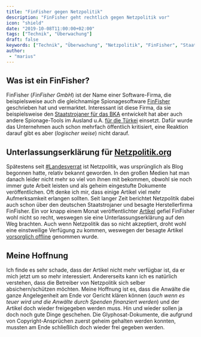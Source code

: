 ```yaml
---
title: "FinFisher gegen Netzpolitik"
description: "FinFisher geht rechtlich gegen Netzpolitik vor"
icon: "shield"
date: "2019-10-08T11:00:00+02:00"
tags: ["Technik", "Überwachung"]
draft: false
keywords: ["Technik", "Überwachung", "Netzpolitik", "FinFisher", "Staatstrojaner"]
author:
 - "marius"
---
```


Was ist ein FinFisher?
----------------------
FinFisher (_FinFisher GmbH_) ist der Name einer Software-Firma, die beispielsweise auch die gleichnamige Spionagesoftware [FinFisher](https://de.wikipedia.org/wiki/FinFisher) geschrieben hat und vermarktet. Interessant ist diese Firma, da sie beispielsweise den [Staatstrojaner für das BKA](https://netzpolitik.org/2018/geheime-dokumente-das-bundeskriminalamt-kann-jetzt-drei-staatstrojaner-einsetzen/) entwickelt hat aber auch andere Spionage-Tools im Ausland u.A. [für die Türkei](https://www.tagesschau.de/ausland/spaehsoftware-tuerkei-101.html) einsetzt. Dafür wurde das Unternehmen auch schon mehrfach öffentlich kritisiert, eine Reaktion darauf gibt es aber (_logischer weise_) nicht darauf.

Unterlassungserklärung für [Netzpolitik.org](https://netzpolitik.org/)
------------------------------------------
Spätestens seit [#Landesverrat](https://netzpolitik.org/2016/ein-jahr-landesverrat/) ist Netzpolitik, was ursprünglich als Blog begonnen hatte, relativ bekannt geworden. In den großen Medien hat man danach leider nicht mehr so viel von ihnen mit bekommen, obwohl sie noch immer gute Arbeit leisten und als geheim eingestufte Dokumente veröffentlichen. Oft denke ich mir, dass einige Artikel viel mehr Aufmerksamkeit erlangen sollten. Seit langer Zeit berichtet Netzpolitik dabei auch schon über den deutschen Staatstrojaner und besagte Herstellerfirma FinFisher. Ein vor knapp einem Monat veröffentlichter [Artikel](https://netzpolitik.org/2019/wir-stellen-strafanzeige-zollkriminalamt-ermittelt-gegen-finfisher-wegen-illegalem-export-des-staatstrojaners/) gefiel FinFisher wohl nicht so recht, weswegen sie eine Unterlassungserklärung auf den Weg brachten. Auch wenn Netzpolitik das so nicht akzeptiert, droht wohl eine einstweilige Verfügung zu kommen, weswegen der besagte Artikel [vorsorglich offline](https://netzpolitik.org/2019/ueberwachungsfirma-finfisher-geht-mit-anwaelten-gegen-unsere-kritische-berichterstattung-vor/) genommen wurde.

Meine Hoffnung
--------------
Ich finde es sehr schade, dass der Artikel nicht mehr verfügbar ist, da er mich jetzt um so mehr interessiert. Andererseits kann ich es natürlich verstehen, dass die Betreiber von Netzpolitik sich selber absichern/schützen möchten. Meine Hoffnung ist es, dass die Anwälte die ganze Angelegenheit am Ende vor Gericht klären können (_auch wenn es teuer wird und die Anwälte durch Spenden finanziert werden_) und der Artikel doch wieder freigegeben werden muss. Hin und wieder sollen ja doch noch gute Dinge geschehen. Die Glyphosat-Dokumente, die aufgrund von Copyright-Ansprüchen zuerst geheim gehalten werden konnten, mussten am Ende schließlich doch wieder frei gegeben werden.
